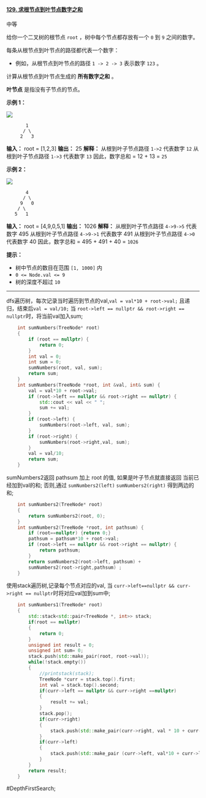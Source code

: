#### [129. 求根节点到叶节点数字之和](https://leetcode.cn/problems/sum-root-to-leaf-numbers/)

中等

给你一个二叉树的根节点 `root` ，树中每个节点都存放有一个 `0` 到 `9` 之间的数字。

每条从根节点到叶节点的路径都代表一个数字：

- 例如，从根节点到叶节点的路径 `1 -> 2 -> 3` 表示数字 `123` 。

计算从根节点到叶节点生成的 **所有数字之和** 。

**叶节点** 是指没有子节点的节点。

**示例 1：**

![](https://assets.leetcode.com/uploads/2021/02/19/num1tree.jpg)
```
       1
      / \
     2   3
```
**输入：** root = [1,2,3]
**输出：** 25
**解释：**
从根到叶子节点路径 `1->2` 代表数字 `12`
从根到叶子节点路径 `1->3` 代表数字 `13`
因此，数字总和 = 12 + 13 = `25`

**示例 2：**

![](https://assets.leetcode.com/uploads/2021/02/19/num2tree.jpg)
```
       4
      / \
     9   0
    / \
   5   1
```
**输入：** root = [4,9,0,5,1]
**输出：** 1026
**解释：**
从根到叶子节点路径 `4->9->5` 代表数字 495
从根到叶子节点路径 `4->9->1` 代表数字 491
从根到叶子节点路径 `4->0` 代表数字 40
因此，数字总和 = 495 + 491 + 40 = `1026`

**提示：**

- 树中节点的数目在范围 `[1, 1000]` 内
- `0 <= Node.val <= 9`
- 树的深度不超过 `10`
---- ----
dfs遍历树，每次记录当时遍历到节点的val,`val = val*10 + root->val;`
且递归，结束后`val = val/10;`
当 `root->left == nullptr && root->right == nullptr`时，将当前val加入sum;

```cpp
    int sumNumbers(TreeNode* root)
    {
        if (root == nullptr) {
            return 0;
        }
        int val = 0;
        int sum = 0;
        sumNumbers(root, val, sum);
        return sum;
    }
    int sumNumbers(TreeNode *root, int &val, int& sum) {
        val = val*10 + root->val;
        if (root->left == nullptr && root->right == nullptr) {
            std::cout << val << " ";
            sum += val;
        }
        if (root->left) {
            sumNumbers(root->left, val, sum);
        }
        if (root->right) {
            sumNumbers(root->right,val, sum);
        }
        val = val/10;
        return sum;
    }
```

sumNumbers2返回
pathsum 加上 root 的值,
如果是叶子节点就直接返回 当前已经加到val的和;
否则,通过 `sumNumbers2(left)` `sumNumbers2(right)` 得到两边的和;
```cpp
    int sumNumbers2(TreeNode* root)
    {
        return sumNumbers2(root, 0);
    }
    int sumNumbers2(TreeNode *root, int pathsum) {
        if (root==nullptr) {return 0;}
        pathsum = pathsum*10 + root->val;
        if (root->left == nullptr && root->right == nullptr) {
            return pathsum;
        }
        return sumNumbers2(root->left, pathsum) +
        sumNumbers2(root->right,pathsum) ;
    }
```

使用stack遍历树,记录每个节点对应的val,
当 `curr->left==nullptr && curr->right == nullptr`时将对应val加到sum中;
```cpp
    int sumNumbers1(TreeNode* root)
    {
        std::stack<std::pair<TreeNode *, int>> stack;
        if(root == nullptr)
        {
            return 0;
        }
        unsigned int result = 0;
        unsigned int sum= 0;
        stack.push(std::make_pair(root, root->val));
        while(!stack.empty())
        {
            //printstack(stack);
            TreeNode *curr = stack.top().first;
            int val = stack.top().second;
            if(curr->left == nullptr && curr->right ==nullptr)
            {
                result += val;
            }
            stack.pop();
            if(curr->right)
            {
                stack.push(std::make_pair(curr->right, val * 10 + curr->right->val));
            }
            if(curr->left)
            {
                stack.push(std::make_pair (curr->left, val*10 + curr->left ->val));
            }
        }
        return result;
    }

```

#DepthFirstSearch;
